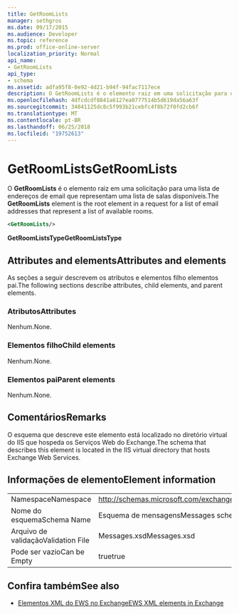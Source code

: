 ```yaml
---
title: GetRoomLists
manager: sethgros
ms.date: 09/17/2015
ms.audience: Developer
ms.topic: reference
ms.prod: office-online-server
localization_priority: Normal
api_name:
- GetRoomLists
api_type:
- schema
ms.assetid: adfa95f8-0e92-4d21-b94f-94fac7117ece
description: O GetRoomLists é o elemento raiz em uma solicitação para uma lista de endereços de email que representam uma lista de salas disponíveis.
ms.openlocfilehash: 4dfcdcdf8841a6127ea0777514b5d619da56a63f
ms.sourcegitcommit: 34041125dc8c5f993b21cebfc4f8b72f0fd2cb6f
ms.translationtype: MT
ms.contentlocale: pt-BR
ms.lasthandoff: 06/25/2018
ms.locfileid: "19752613"
---
```

# <a name="getroomlists"></a><span data-ttu-id="750fe-103">GetRoomLists</span><span class="sxs-lookup"><span data-stu-id="750fe-103">GetRoomLists</span></span>

<span data-ttu-id="750fe-104">O **GetRoomLists** é o elemento raiz em uma solicitação para uma lista de endereços de email que representam uma lista de salas disponíveis.</span><span class="sxs-lookup"><span data-stu-id="750fe-104">The **GetRoomLists** element is the root element in a request for a list of email addresses that represent a list of available rooms.</span></span> 
  
```XML
<GetRoomLists/>
```

 <span data-ttu-id="750fe-105">**GetRoomListsType**</span><span class="sxs-lookup"><span data-stu-id="750fe-105">**GetRoomListsType**</span></span>
## <a name="attributes-and-elements"></a><span data-ttu-id="750fe-106">Attributes and elements</span><span class="sxs-lookup"><span data-stu-id="750fe-106">Attributes and elements</span></span>

<span data-ttu-id="750fe-107">As seções a seguir descrevem os atributos e elementos filho elementos pai.</span><span class="sxs-lookup"><span data-stu-id="750fe-107">The following sections describe attributes, child elements, and parent elements.</span></span>
  
### <a name="attributes"></a><span data-ttu-id="750fe-108">Atributos</span><span class="sxs-lookup"><span data-stu-id="750fe-108">Attributes</span></span>

<span data-ttu-id="750fe-109">Nenhum.</span><span class="sxs-lookup"><span data-stu-id="750fe-109">None.</span></span>
  
### <a name="child-elements"></a><span data-ttu-id="750fe-110">Elementos filho</span><span class="sxs-lookup"><span data-stu-id="750fe-110">Child elements</span></span>

<span data-ttu-id="750fe-111">Nenhum.</span><span class="sxs-lookup"><span data-stu-id="750fe-111">None.</span></span>
  
### <a name="parent-elements"></a><span data-ttu-id="750fe-112">Elementos pai</span><span class="sxs-lookup"><span data-stu-id="750fe-112">Parent elements</span></span>

<span data-ttu-id="750fe-113">Nenhum.</span><span class="sxs-lookup"><span data-stu-id="750fe-113">None.</span></span>
  
## <a name="remarks"></a><span data-ttu-id="750fe-114">Comentários</span><span class="sxs-lookup"><span data-stu-id="750fe-114">Remarks</span></span>

<span data-ttu-id="750fe-115">O esquema que descreve este elemento está localizado no diretório virtual do IIS que hospeda os Serviços Web do Exchange.</span><span class="sxs-lookup"><span data-stu-id="750fe-115">The schema that describes this element is located in the IIS virtual directory that hosts Exchange Web Services.</span></span>
  
## <a name="element-information"></a><span data-ttu-id="750fe-116">Informações de elemento</span><span class="sxs-lookup"><span data-stu-id="750fe-116">Element information</span></span>

|||
|:-----|:-----|
|<span data-ttu-id="750fe-117">Namespace</span><span class="sxs-lookup"><span data-stu-id="750fe-117">Namespace</span></span>  <br/> |http://schemas.microsoft.com/exchange/services/2006/messages  <br/> |
|<span data-ttu-id="750fe-118">Nome do esquema</span><span class="sxs-lookup"><span data-stu-id="750fe-118">Schema Name</span></span>  <br/> |<span data-ttu-id="750fe-119">Esquema de mensagens</span><span class="sxs-lookup"><span data-stu-id="750fe-119">Messages schema</span></span>  <br/> |
|<span data-ttu-id="750fe-120">Arquivo de validação</span><span class="sxs-lookup"><span data-stu-id="750fe-120">Validation File</span></span>  <br/> |<span data-ttu-id="750fe-121">Messages.xsd</span><span class="sxs-lookup"><span data-stu-id="750fe-121">Messages.xsd</span></span>  <br/> |
|<span data-ttu-id="750fe-122">Pode ser vazio</span><span class="sxs-lookup"><span data-stu-id="750fe-122">Can be Empty</span></span>  <br/> |<span data-ttu-id="750fe-123">true</span><span class="sxs-lookup"><span data-stu-id="750fe-123">true</span></span>  <br/> |
   
## <a name="see-also"></a><span data-ttu-id="750fe-124">Confira também</span><span class="sxs-lookup"><span data-stu-id="750fe-124">See also</span></span>



- [<span data-ttu-id="750fe-125">Elementos XML do EWS no Exchange</span><span class="sxs-lookup"><span data-stu-id="750fe-125">EWS XML elements in Exchange</span></span>](ews-xml-elements-in-exchange.md)

